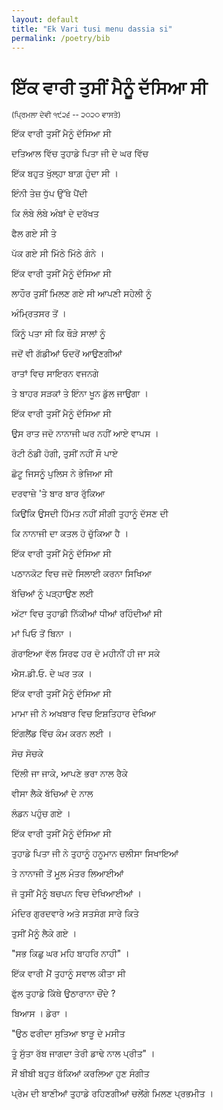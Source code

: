 ```yaml
---
layout: default
title: "Ek Vari tusi menu dassia si"
permalink: /poetry/bib
---
```


# ਇੱਕ ਵਾਰੀ ਤੁਸੀਂ ਮੈਨੂੰ ਦੱਸਿਆ ਸੀ

<sub> (ਪ੍ਰਿਮਲਾ ਦੇਵੀ ੧੯੨੬ -- ੨੦੨੦ ਵਾਸਤੇ) </sub>


ਇੱਕ ਵਾਰੀ ਤੁਸੀਂ ਮੈਨੂੰ ਦੱਸਿਆ ਸੀ

ਦਤਿਆਲ ਵਿੱਚ ਤੁਹਾਡੇ ਪਿਤਾ ਜੀ ਦੇ ਘਰ ਵਿੱਚ

ਇੱਕ ਬਹੁਤ ਖੁੱਲ੍ਹਾ ਬਾਗ਼ ਹੁੰਦਾ ਸੀ । 

ਇੰਨੀ ਤੇਜ਼ ਧੁੱਪ ਉੱਥੇ ਪੈਂਦੀ

ਕਿ ਲੰਬੇ ਲੰਬੇ ਅੰਬਾਂ ਦੇ ਦਰੱਖਤ

ਫੈਲ ਗਏ ਸੀ ਤੇ

ਪੱਕ ਗਏ ਸੀ ਮਿੱਠੇ ਮਿੱਠੇ ਗੰਨੇ ।


ਇੱਕ ਵਾਰੀ ਤੁਸੀਂ ਮੈਨੂੰ ਦੱਸਿਆ ਸੀ

ਲਾਹੌਰ ਤੁਸੀਂ ਮਿਲਣ ਗਏ ਸੀ ਆਪਣੀ ਸਹੇਲੀ ਨੂੰ 

ਅੰਮ੍ਰਿਤਸਰ ਤੋਂ । 

ਕਿੰਨੂੰ ਪਤਾ ਸੀ ਕਿ ਥੌੜੇ ਸਾਲਾਂ ਨੂੰ

ਜਦੋਂ ਵੀ ਗੱਡੀਆਂ ਓਦਰੋਂ ਆਉਣਗੀਆਂ

ਰਾਤਾਂ ਵਿਚ ਸਾਇਰਨ ਵਜਨਗੇ 

ਤੇ ਬਾਹਰ ਸੜਕਾਂ ਤੇ ਇੰਨਾ ਖੂਨ ਡੁੱਲ ਜਾਉਗਾ ।


ਇੱਕ ਵਾਰੀ ਤੁਸੀਂ ਮੈਨੂੰ ਦੱਸਿਆ ਸੀ

ਉਸ ਰਾਤ ਜਦੋ ਨਾਨਾਜੀ ਘਰ ਨਹੀਂ ਆਏ ਵਾਪਸ ।

ਰੋਟੀ ਠੰਡੀ ਹੋਗੀ, ਤੁਸੀਂ ਨਹੀਂ ਸੌ ਪਾਏ

ਛੋਟੂ ਜਿਸਨੂੰ ਪੁਲਿਸ ਨੇ ਭੇਜਿਆ ਸੀ

ਦਰਵਾਜ਼ੇ 'ਤੇ ਬਾਰ ਬਾਰ ਰੁੱਕਿਆ 

ਕਿਉਂਕਿ ਉਸਦੀ ਹਿੱਮਤ ਨਹੀਂ ਸੀਗੀ ਤੁਹਾਨੂੰ ਦੱਸਣ ਦੀ

ਕਿ ਨਾਨਾਜੀ ਦਾ ਕਤਲ ਹੋ ਚੁੱਕਿਆ ਹੈ ।


ਇੱਕ ਵਾਰੀ ਤੁਸੀਂ ਮੈਨੂੰ ਦੱਸਿਆ ਸੀ

ਪਠਾਨਕੋਟ ਵਿਚ ਜਦੋ ਸਿਲਾਈ ਕਰਨਾ ਸਿਖਿਆ

ਬੱਚਿਆਂ ਨੂੰ ਪੜ੍ਹਾਉਣ ਲਈ

ਅੱਟਾ ਵਿਚ ਤੁਹਾਡੀ ਨਿੱਕੀਆਂ ਧੀਆਂ ਰਹਿੰਦੀਆਂ ਸੀ

ਮਾਂ ਪਿਓ ਤੋਂ ਬਿਨਾ । 

ਗੋਰਾਇਆ ਵੱਲ ਸਿਰਫ ਹਰ ਦੋ ਮਹੀਨੀਂ ਹੀ ਜਾ ਸਕੇ 

ਐਸ.ਡੀ.ਓ. ਦੇ ਘਰ ਤਕ ।


ਇੱਕ ਵਾਰੀ ਤੁਸੀਂ ਮੈਨੂੰ ਦੱਸਿਆ ਸੀ

ਮਾਮਾ ਜੀ ਨੇ ਅਖਬਾਰ ਵਿਚ ਇਸ਼ਤਿਹਾਰ ਦੇਖਿਆ

ਇੰਗਲੈਂਡ ਵਿੱਚ ਕੰਮ ਕਰਨ ਲਈ ।

ਸੋਚ ਸੋਚਕੇ

ਦਿੱਲੀ ਜਾ ਜਾਕੇ, ਆਪਣੇ ਭਰਾ ਨਾਲ ਰੈਕੇ

ਵੀਸਾ ਲੈਕੇ ਬੱਚਿਆਂ ਦੇ ਨਾਲ 

ਲੰਡਨ ਪਹੁੰਚ ਗਏ ।


ਇੱਕ ਵਾਰੀ ਤੁਸੀਂ ਮੈਨੂੰ ਦੱਸਿਆ ਸੀ

ਤੁਹਾਡੇ ਪਿਤਾ ਜੀ ਨੇ ਤੁਹਾਨੂੰ ਹਨੂਮਾਨ ਚਲੀਸਾ ਸਿਖਾਇਆਂ

ਤੇ ਨਾਨਾਜੀ ਤੋਂ ਮੂ਼ਲ ਮੰਤਰ ਲਿਆਈਆਂ

ਜੋ ਤੁਸੀਂ ਮੈਨੂੰ ਬਚਪਨ ਵਿਚ ਦੇਖਿਆਈਆਂ ।

ਮੰਦਿਰ ਗੁਰਦਵਾਰੇ ਅਤੇ ਸਤਸੰਗ ਸਾਰੇ ਕਿਤੇ

ਤੁਸੀਂ ਮੈਨੂੰ ਲੈਕੇ ਗਏ ।

"ਸਭ ਕਿਛੁ ਘਰ ਮਹਿ ਬਾਹਰਿ ਨਾਹੀ" ।


ਇੱਕ ਵਾਰੀ ਮੈਂ ਤੁਹਾਨੂੰ ਸਵਾਲ ਕੀਤਾ ਸੀ

ਫੁੱਲ ਤੁਹਾਡੇ ਕਿੱਥੇ ਉਠਾਰਾਨਾ ਚੌਂਦੇ ?

ਬਿਆਸ । ਡੇਰਾ ।

"ਉਠ ਫਰੀਦਾ ਸੁਤਿਆ ਝਾੜੂ ਦੇ ਮਸੀਤ 

ਤੂੰ ਸੁੱਤਾ ਰੱਬ ਜਾਗਦਾ ਤੇਰੀ ਡਾਢੇ ਨਾਲ ਪ੍ਰੀਤ" ।

ਸੌਂ ਬੀਬੀ ਬਹੁਤ ਥੱਕਿਆਂ ਕਰਲਿਆ ਹੁਣ ਸੰਗੀਤ

ਪ੍ਰੇਮ ਦੀ ਬਾਣੀਆਂ ਤੁਹਾਡੇ ਰਹਿਣਗੀਆਂ ਚਲੇਂਗੇ ਮਿਲਣ ਪ੍ਰਭਮੀਤ ।


